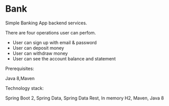 # Bank
Simple Banking App backend services. 

There are four operations user can perfom.

* User can sign up with email & password
* User can deposit money
* User can withdraw money
* User can see the account balance and statement


Prerequisites:

Java 8,Maven

Technology stack:

Spring Boot 2,
Spring Data, 
Spring Data Rest,
In memory H2,
Maven,
Java 8
